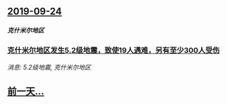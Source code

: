 ## [2019-09-24](/news/2019/09/24/index.md)

##### 克什米尔地区
### [ 克什米尔地区发生5.2级地震，致使19人遇难，另有至少300人受伤 ](/news/2019/09/24/克什米尔地区发生52级地震-致使19人遇难-另有至少300人受伤.md)
_消息: 5.2级地震, 克什米尔地区_

## [前一天...](/news/2019/09/23/index.md)

